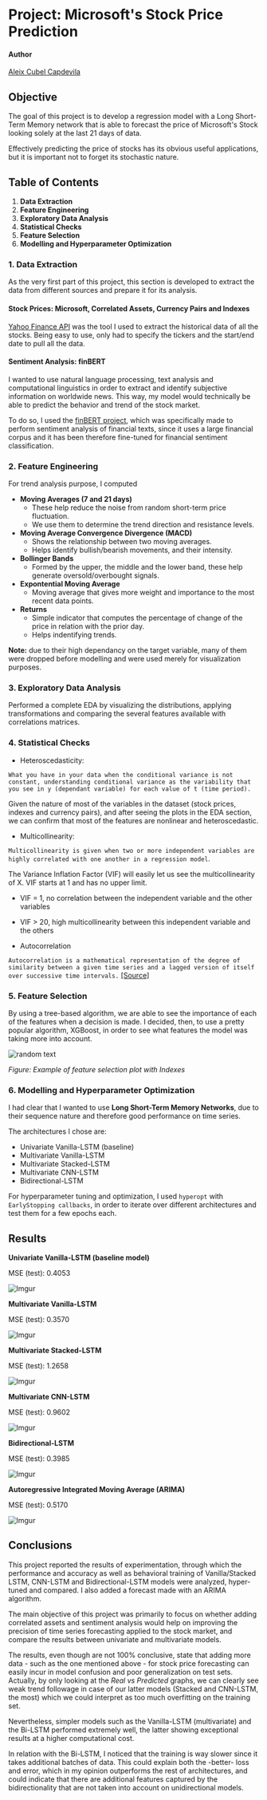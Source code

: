 # Project: Microsoft's Stock Price Prediction

#### Author

[Aleix Cubel Capdevila](https://www.linkedin.com/in/aleix-cubel/)

## Objective

The goal of this project is to develop a regression model with a Long Short-Term Memory network that is able to forecast the price of Microsoft's Stock looking solely at the last 21 days of data.

Effectively predicting the price of stocks has its obvious useful applications, but it is important not to forget its stochastic nature.


## Table of Contents

1. **Data Extraction**
2. **Feature Engineering**
3. **Exploratory Data Analysis**
4. **Statistical Checks**
5. **Feature Selection**
6. **Modelling and Hyperparameter Optimization**


### 1. Data Extraction

As the very first part of this project, this section is developed to extract the data from different sources and prepare it for its analysis.

#### Stock Prices: Microsoft, Correlated Assets, Currency Pairs and Indexes

[Yahoo Finance API](https://pypi.org/project/yfinance/) was the tool I used to extract the historical data of all the stocks. Being easy to use, only had to specify the tickers and the start/end date to pull all the data.

#### Sentiment Analysis: finBERT

I wanted to use natural language processing, text analysis and computational linguistics in order to extract and identify subjective information on worldwide news. This way, my model would technically be able to predict the behavior and trend of the stock market.

To do so, I used the [finBERT project](https://github.com/ProsusAI/finBERT), which was specifically made to perform sentiment analysis of financial texts, since it uses a large financial corpus and it has been therefore fine-tuned for financial sentiment classification.

### 2. Feature Engineering

For trend analysis purpose, I computed 

- **Moving Averages (7 and 21 days)**
    - These help reduce the noise from random short-term price fluctuation. 
    - We use them to determine the trend direction and resistance levels.
- **Moving Average Convergence Divergence (MACD)**
    - Shows the relationship between two moving averages.
    - Helps identify bullish/bearish movements, and their intensity.
- **Bollinger Bands**
    - Formed by the upper, the middle and the lower band, these help generate oversold/overbought signals.
- **Expontential Moving Average**
    - Moving average that gives more weight and importance to the most recent data points.
- **Returns**
    - Simple indicator that computes the percentage of change of the price in relation with the prior day.
    - Helps indentifying trends.
    
**Note:** due to their high dependancy on the target variable, many of them were dropped before modelling and were used merely for visualization purposes.

### 3. Exploratory Data Analysis

Performed a complete EDA by visualizing the distributions, applying transformations and comparing the several features available with correlations matrices.


### 4. Statistical Checks

- Heteroscedasticity: 

`What you have in your data when the conditional variance is not constant, understanding conditional variance as the variability that you see in y (dependant variable) for each value of t (time period).`

Given the nature of most of the variables in the dataset (stock prices, indexes and currency pairs), and after seeing the plots in the EDA section, we can confirm that most of the features are nonlinear and heteroscedastic.

- Multicollinearity:

`Multicollinearity is given when two or more independent variables are highly correlated with one another in a regression model`.

The Variance Inflation Factor (VIF) will easily let us see the multicollinearity of X. VIF starts at 1 and has no upper limit. 

- VIF = 1, no correlation between the independent variable and the other variables
- VIF > 20, high multicollinearity between this independent variable and the others


- Autocorrelation

`Autocorrelation is a mathematical representation of the degree of similarity between a given time series and a lagged version of itself over successive time intervals.` [[Source]](https://www.investopedia.com/terms/a/autocorrelation.asp#:~:text=Autocorrelation%20represents%20the%20degree%20of,itself%20over%20successive%20time%20intervals.&text=An%20autocorrelation%20of%20%2B1%20represents%20a%20perfect%20positive%20correlation%2C%20while,represents%20a%20perfect%20negative%20correlation.)


### 5. Feature Selection

By using a tree-based algorithm,  we are able to see the importance of each of the features when a decision is made. I decided, then, to use a pretty popular algorithm, XGBoost, in order to see what features the model was taking more into account.

![random text](https://i.imgur.com/TgBC7pa.png)

*Figure: Example of feature selection plot with Indexes*

### 6. Modelling and Hyperparameter Optimization

I had clear that I wanted to use **Long Short-Term Memory Networks**, due to their sequence nature and therefore good performance on time series.

The architectures I chose are:
- Univariate Vanilla-LSTM (baseline)
- Multivariate Vanilla-LSTM
- Multivariate Stacked-LSTM
- Multivariate CNN-LSTM
- Bidirectional-LSTM

For hyperparameter tuning and optimization, I used `hyperopt` with `EarlyStopping callbacks`, in order to iterate over different architectures and test them for a few epochs each.


## Results

**Univariate Vanilla-LSTM (baseline model)**

MSE (test): 0.4053

![Imgur](https://i.imgur.com/HwHMj7X.png)

**Multivariate Vanilla-LSTM**

MSE (test): 0.3570

![Imgur](https://i.imgur.com/J0Glu29.png)

**Multivariate Stacked-LSTM**

MSE (test): 1.2658

![Imgur](https://i.imgur.com/undefined)

**Multivariate CNN-LSTM**

MSE (test): 0.9602

![Imgur](https://i.imgur.com/uMRjwho.png)

**Bidirectional-LSTM**

MSE (test): 0.3985

![Imgur](https://i.imgur.com/mlKp6AO.png)

**Autoregressive Integrated Moving Average (ARIMA)**

MSE (test): 0.5170 

![Imgur](https://i.imgur.com/2FMvwBx.png)


## Conclusions

This project reported the results of experimentation, through which the performance and accuracy as well as behavioral training of Vanilla/Stacked LSTM, CNN-LSTM and Bidirectional-LSTM models were analyzed, hyper-tuned and compared. I also added a forecast made with an ARIMA algorithm.

The main objective of this project was primarily to focus on whether adding correlated assets and sentiment analysis would help on improving the precision of time series forecasting applied to the stock market, and compare the results between univariate and multivariate models.

The results, even though are not 100% conclusive, state that adding more data - such as the one mentioned above - for stock price forecasting can easily incur in model confusion and poor generalization on test sets. Actually, by only looking at the *Real vs Predicted* graphs, we can clearly see weak trend followage in case of our latter models (Stacked and CNN-LSTM, the most) which we could interpret as too much overfitting on the training set.

Nevertheless, simpler models such as the Vanilla-LSTM (multivariate) and the Bi-LSTM performed extremely well, the latter showing exceptional results at a higher computational cost.

In relation with the Bi-LSTM, I noticed that the training is way slower since it takes additional batches of data. This could explain both the -better- loss and error, which in my opinion outperforms the rest of architectures, and could indicate that there are additional features captured by the bidirectionality that are not taken into account on unidirectional models.
